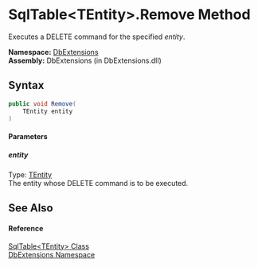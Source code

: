 SqlTable&lt;TEntity>.Remove Method
==================================
Executes a DELETE command for the specified *entity*.

**Namespace:** [DbExtensions][1]  
**Assembly:** DbExtensions (in DbExtensions.dll)

Syntax
------

```csharp
public void Remove(
	TEntity entity
)
```

#### Parameters

##### *entity*
Type: [TEntity][2]  
The entity whose DELETE command is to be executed.


See Also
--------

#### Reference
[SqlTable&lt;TEntity> Class][2]  
[DbExtensions Namespace][1]  

[1]: ../README.md
[2]: README.md
